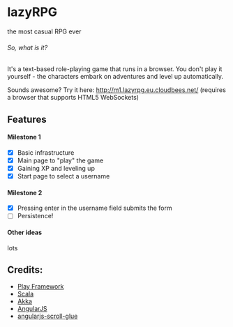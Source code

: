# lazyRPG
the most casual RPG ever

###### So, what is it?

It's a text-based role-playing game that runs in a browser. You don't play it yourself - the characters embark on adventures and level up automatically.

Sounds awesome? Try it here: http://m1.lazyrpg.eu.cloudbees.net/ (requires a browser that supports HTML5 WebSockets)

## Features

#### Milestone 1

- [x] Basic infrastructure
- [x] Main page to "play" the game
- [x] Gaining XP and leveling up
- [x] Start page to select a username

#### Milestone 2

- [x] Pressing enter in the username field submits the form
- [ ] Persistence!

#### Other ideas

lots

## Credits:

* [Play Framework](http://www.playframework.com)
* [Scala](http://www.scala-lang.org)
* [Akka](http://akka.io)
* [AngularJS](http://angularjs.org)
* [angularjs-scroll-glue](https://github.com/Luegg/angularjs-scroll-glue)
